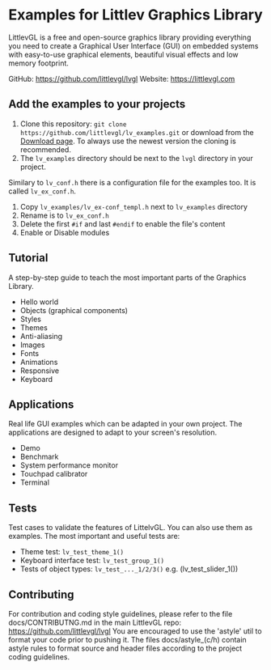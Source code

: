 # Examples for Littlev Graphics Library

LittlevGL is a free and open-source graphics library providing everything you need to create a Graphical User Interface (GUI) on embedded systems with easy-to-use graphical elements, beautiful visual effects and low memory footprint.

GitHub: https://github.com/littlevgl/lvgl
Website: https://littlevgl.com

## Add the examples to your projects
1. Clone this repository: `git clone https://github.com/littlevgl/lv_examples.git` or download from the [Download page](https://littlevgl.com/download). To always use the newest version the cloning is recommended.
2. The `lv_examples` directory should be next to the `lvgl` directory in your project.

Similary to `lv_conf.h` there is a configuration file for the examples too. It is called `lv_ex_conf.h`.
1. Copy `lv_examples/lv_ex-conf_templ.h` next to `lv_examples` directory
2. Rename is to `lv_ex_conf.h`
3. Delete the first `#if` and  last `#endif` to enable the file's content
4. Enable or Disable modules

## Tutorial
A step-by-step guide to teach the most important parts of the Graphics Library.
* Hello world
* Objects (graphical components)
* Styles
* Themes
* Anti-aliasing
* Images
* Fonts
* Animations
* Responsive
* Keyboard

## Applications
Real life GUI examples which can be adapted in your own project. The applications are designed to adapt to your screen's resolution.
* Demo
* Benchmark
* System performance monitor
* Touchpad calibrator
* Terminal

## Tests
Test cases to validate the features of LittelvGL. You can also use them as examples. The most important and useful tests are:
* Theme test: `lv_test_theme_1()`
* Keyboard interface test: `lv_test_group_1()`
* Tests of object types: `lv_test_..._1/2/3()` e.g. (lv_test_slider_1())

## Contributing
For contribution and coding style guidelines, please refer to the file docs/CONTRIBUTNG.md in the main LittlevGL repo:
  https://github.com/littlevgl/lvgl
You are encouraged to use the 'astyle' util to format your code prior to pushing it. The files docs/astyle_(c/h) contain astyle rules to format source and header files according to the project coding guidelines.

